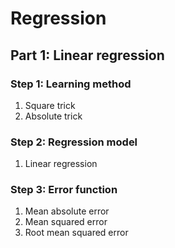 # Regression

## Part 1: Linear regression

### Step 1: Learning method
1. Square trick
2. Absolute trick

### Step 2: Regression model
1. Linear regression

### Step 3: Error function
1. Mean absolute error
2. Mean squared error
3. Root mean squared error